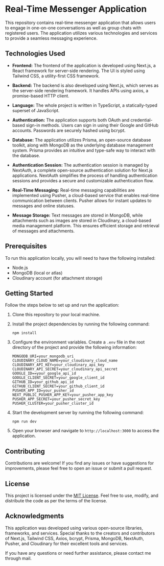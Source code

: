 # Real-Time Messenger Application

This repository contains real-time messenger application that allows users to engage in one-on-one conversations as well as group chats with registered users. The application utilizes various technologies and services to provide a seamless messaging experience.

## Technologies Used

- **Frontend:** The frontend of the application is developed using Next.js, a React framework for server-side rendering. The UI is styled using Tailwind CSS, a utility-first CSS framework.

- **Backend:** The backend is also developed using Next.js, which serves as the server-side rendering framework. It handles APIs using axios, a promise-based HTTP client. 


- **Language:** The whole project is written in TypeScript, a statically-typed superset of JavaScript.

- **Authentication:** The application supports both OAuth and credential-based sign-in methods. Users can sign in using their Google and GitHub accounts. Passwords are securely hashed using bcrypt.

- **Database:** The application utilizes Prisma, an open-source database toolkit, along with MongoDB as the underlying database management system. Prisma provides an intuitive and type-safe way to interact with the database.

- **Authentication Session:** The authentication session is managed by NextAuth, a complete open-source authentication solution for Next.js applications. NextAuth simplifies the process of handling authentication sessions and provides a secure and customizable authentication flow.

- **Real-Time Messaging:** Real-time messaging capabilities are implemented using Pusher, a cloud-based service that enables real-time communication between clients. Pusher allows for instant updates to messages and online statuses.

- **Message Storage:** Text messages are stored in MongoDB, while attachments such as images are stored in Cloudinary, a cloud-based media management platform. This ensures efficient storage and retrieval of messages and attachments.

## Prerequisites

To run this application locally, you will need to have the following installed:

- Node.js
- MongoDB (local or atlas)
- Cloudinary account (for attachment storage)

## Getting Started

Follow the steps below to set up and run the application:

1. Clone this repository to your local machine.
2. Install the project dependencies by running the following command:

   ```
   npm install
   ```

3. Configure the environment variables. Create a `.env` file in the root directory of the project and provide the following information:

   ```
   MONGODB_URI=your_mongodb_uri
   CLOUDINARY_CLOUD_NAME=your_cloudinary_cloud_name
   CLOUDINARY_API_KEY=your_cloudinary_api_key
   CLOUDINARY_API_SECRET=your_cloudinary_api_secret
   GOOGLE_ID==your_google_api_id
   GOOGLE_CLIENT_SECRET=your_google_client_id
   GITHUB_ID=your_github_api_id
   GITHUB_CLIENT_SECRET=your_github_client_id
   PUSHER_APP_ID=your_pusher_id
   NEXT_PUBLIC_PUSHER_APP_KEY=your_pusher_app_key
   PUSHER_APP_SECRET=your_pusher_secret_key
   PUSHER_CLUSTER=your_pusher_cluster_id

   ```

4. Start the development server by running the following command:

   ```
   npm run dev
   ```

5. Open your browser and navigate to `http://localhost:3000` to access the application.

## Contributing

Contributions are welcome! If you find any issues or have suggestions for improvements, please feel free to open an issue or submit a pull request.

## License

This project is licensed under the [MIT License](LICENSE). Feel free to use, modify, and distribute the code as per the terms of the license.

## Acknowledgments

This application was developed using various open-source libraries, frameworks, and services. Special thanks to the creators and contributors of Next.js, Tailwind CSS, Axios, bcrypt, Prisma, MongoDB, NextAuth, Pusher, and Cloudinary for their excellent tools and services.

If you have any questions or need further assistance, please contact me through mail.